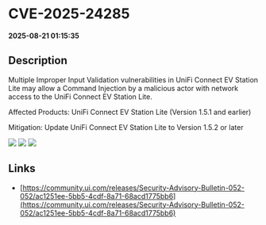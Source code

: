 # CVE-2025-24285

**2025-08-21 01:15:35**

## Description
Multiple Improper Input Validation vulnerabilities in UniFi Connect EV Station Lite may allow a Command Injection by a malicious actor with network access to the UniFi Connect EV Station Lite.
 
Affected Products:
UniFi Connect EV Station Lite (Version 1.5.1 and earlier)
 
Mitigation:
Update UniFi Connect EV Station Lite to Version 1.5.2 or later

![](https://img.shields.io/static/v1?label=Score&message=9.8&color=red)
![](https://img.shields.io/static/v1?label=Severity&message=CRITICAL&color=red)
![](https://img.shields.io/static/v1?label=CWE&message=RCE&color=green)

## Links
- [https://community.ui.com/releases/Security-Advisory-Bulletin-052-052/ac1251ee-5bb5-4cdf-8a71-68acd1775bb6](https://community.ui.com/releases/Security-Advisory-Bulletin-052-052/ac1251ee-5bb5-4cdf-8a71-68acd1775bb6)
